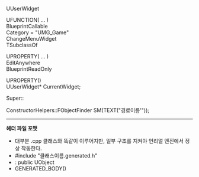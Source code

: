 UUserWidget  

UFUNCTION( ... )  
BlueprintCallable  
Category = "UMG_Game"  
ChangeMenuWidget  
TSubclassOf<UUserWidget>  

UPROPERTY( ... )  
EditAnywhere  
BlueprintReadOnly  

UPROPERTY()  
UUserWidget* CurrentWidget;  

Super::  
  
ConstructorHelpers::FObjectFinder<USkeletalMesh> SM(TEXT("경로이름'"));  

---
  
**헤더 파일 포맷**  
- 대부분 .cpp 클래스와 똑같이 이루어지만, 일부 구조를 지켜야 언리얼 엔진에서 정상 작동한다.
- #include "클래스이름.generated.h"
- : public UObject
- GENERATED_BODY()

  
